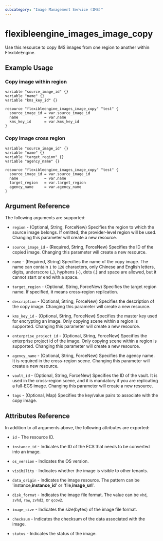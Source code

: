 ```yaml
---
subcategory: "Image Management Service (IMS)"
---
```


# flexibleengine_images_image_copy

Use this resource to copy IMS images from one region to another within FlexibleEngine.

## Example Usage

### Copy image within region

```hcl
variable "source_image_id" {}
variable "name" {}
variable "kms_key_id" {}

resource "flexibleengine_images_image_copy" "test" {
  source_image_id = var.source_image_id
  name            = var.name
  kms_key_id      = var.kms_key_id
}
```

### Copy image cross region

```hcl
variable "source_image_id" {}
variable "name" {}
variable "target_region" {}
variable "agency_name" {}

resource "flexibleengine_images_image_copy" "test" {
  source_image_id = var.source_image_id
  name            = var.name
  target_region   = var.target_region
  agency_name     = var.agency_name
}
```

## Argument Reference

The following arguments are supported:

* `region` - (Optional, String, ForceNew) Specifies the region to which the source image belongs.
  If omitted, the provider-level region will be used. Changing this parameter will create a new resource.

* `source_image_id` - (Required, String, ForceNew) Specifies the ID of the copied image.
  Changing this parameter will create a new resource.

* `name` - (Required, String) Specifies the name of the copy image. The name can contain `1` to `128` characters,
  only Chinese and English letters, digits, underscore (_), hyphens (-), dots (.) and space are
  allowed, but it cannot start or end with a space.

* `target_region` - (Optional, String, ForceNew) Specifies the target region name.
  If specified, it means cross-region replication.

* `description` - (Optional, String, ForceNew) Specifies the description of the copy image.
  Changing this parameter will create a new resource.

* `kms_key_id` - (Optional, String, ForceNew) Specifies the master key used for encrypting an image.
  Only copying scene within a region is supported. Changing this parameter will create a new resource.

* `enterprise_project_id` - (Optional, String, ForceNew) Specifies the enterprise project id of the image.
  Only copying scene within a region is supported. Changing this parameter will create a new resource.

* `agency_name` - (Optional, String, ForceNew) Specifies the agency name. It is required in the cross-region scene.
  Changing this parameter will create a new resource.

* `vault_id` - (Optional, String, ForceNew) Specifies the ID of the vault. It is used in the cross-region scene,
  and it is mandatory if you are replicating a full-ECS image.
  Changing this parameter will create a new resource.

* `tags` - (Optional, Map) Specifies the key/value pairs to associate with the copy image.

## Attributes Reference

In addition to all arguments above, the following attributes are exported:

* `id` - The resource ID.

* `instance_id` - Indicates the ID of the ECS that needs to be converted into an image.

* `os_version` - Indicates the OS version.

* `visibility` - Indicates whether the image is visible to other tenants.

* `data_origin` - Indicates the image resource.
  The pattern can be 'instance,**instance_id**' or 'file,**image_url**'.

* `disk_format` - Indicates the image file format.
  The value can be `vhd`, `zvhd`, `raw`, `zvhd2`, or `qcow2`.

* `image_size` - Indicates the size(bytes) of the image file format.

* `checksum` - Indicates the checksum of the data associated with the image.

* `status` - Indicates the status of the image.
